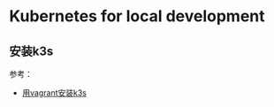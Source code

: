 # Kubernetes for local development

## 安装k3s

参考：
- [用vagrant安装k3s](https://github.com/xdevops-caj-vagrant/vagrant-examples/tree/main/k3s)

